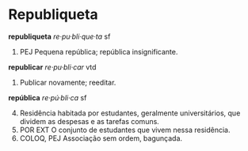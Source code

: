 # Republiqueta

**republiqueta**
*re·pu·bli·que·ta*
sf

1. PEJ Pequena república; república insignificante.

**republicar**
*re·pu·bli·car*
vtd

1. Publicar novamente; reeditar.

**república**
*re·pú·bli·ca*
sf

4. Residência habitada por estudantes, geralmente universitários, que dividem as despesas e as tarefas comuns.
5. POR EXT O conjunto de estudantes que vivem nessa residência.
6. COLOQ, PEJ Associação sem ordem, bagunçada.
